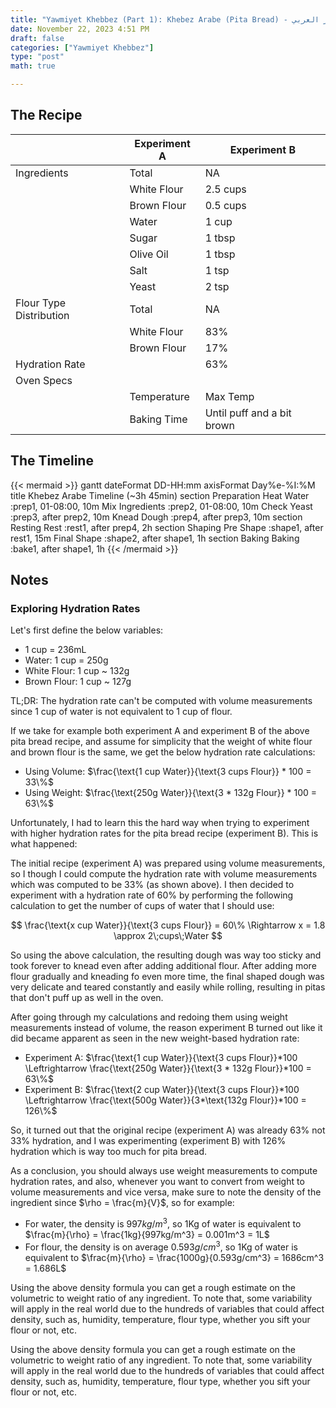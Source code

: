 ```yaml
---
title: "Yawmiyet Khebbez (Part 1): Khebez Arabe (Pita Bread) - الخبز العربي"
date: November 22, 2023 4:51 PM
draft: false
categories: ["Yawmiyet Khebbez"]
type: "post"
math: true

---
```


## The Recipe

|  | Experiment A | Experiment B |
| --- | --- | --- |
| Ingredients | Total | NA |
|  | White Flour | 2.5 cups |
|  | Brown Flour | 0.5 cups |
|  | Water | 1 cup |
|  | Sugar | 1 tbsp |
|  | Olive Oil | 1 tbsp |
|  | Salt | 1 tsp |
|  | Yeast | 2 tsp |
| Flour Type Distribution | Total | NA |
|  | White Flour | 83% |
|  | Brown Flour | 17% |
| Hydration Rate |  | 63% |
| Oven Specs |  |  |
|  | Temperature | Max Temp |
|  | Baking Time | Until puff and a bit brown |

## The Timeline
{{< mermaid >}}
gantt
	dateFormat  DD-HH:mm
	axisFormat  Day%e-%I:%M
	title Khebez Arabe Timeline (~3h 45min)
	section Preparation
		Heat Water               :prep1, 01-08:00, 10m
		Mix Ingredients      	 :prep2, 01-08:00, 10m
		Check Yeast				 :prep3, after prep2, 10m
		Knead Dough				 :prep4, after prep3, 10m
	section Resting
		Rest				 	 :rest1, after prep4, 2h
	section Shaping
		Pre Shape				 :shape1, after rest1, 15m
		Final Shape				 :shape2, after shape1, 1h
	section Baking
		Baking				 	 :bake1, after shape1, 1h
{{< /mermaid >}}

## Notes

### Exploring Hydration Rates

Let's first define the below variables:

- 1 cup = 236mL
- Water: 1 cup = 250g
- White Flour: 1 cup ~ 132g
- Brown Flour: 1 cup ~ 127g

TL;DR: The hydration rate can't be computed with volume measurements since 1 cup of water is not equivalent to 1 cup of flour.

If we take for example both experiment A and experiment B of the above pita bread recipe, and assume for simplicity that the weight of white flour and brown flour is the same, we get the below hydration rate calculations:

- Using Volume: $\frac{\text{1 cup Water}}{\text{3 cups Flour}} * 100 = 33\%$
- Using Weight: $\frac{\text{250g Water}}{\text{3 * 132g Flour}} * 100 = 63\%$

Unfortunately, I had to learn this the hard way when trying to experiment with higher hydration rates for the pita bread recipe (experiment B). This is what happened:

The initial recipe (experiment A) was prepared using volume measurements, so I though I could compute the hydration rate with volume measurements which was computed to be 33% (as shown above). I then decided to experiment with a hydration rate of 60% by performing the following calculation to get the number of cups of water that I should use: 

$$
\frac{\text{x cup Water}}{\text{3 cups Flour}} = 60\% \Rightarrow x = 1.8 \approx  2\;cups\;Water
$$

So using the above calculation, the resulting dough was way too sticky and took forever to knead even after adding additional flour. After adding more flour gradually and kneading fo even more time, the final shaped dough was very delicate and teared constantly and easily while rolling, resulting in pitas that don't puff up as well in the oven.

After going through my calculations and redoing them using weight measurements instead of volume, the reason experiment B turned out like it did became apparent as seen in the new weight-based hydration rate:

- Experiment A: $\frac{\text{1 cup Water}}{\text{3 cups Flour}}*100 \Leftrightarrow \frac{\text{250g Water}}{\text{3 * 132g Flour}}*100 = 63\%$
- Experiment B: $\frac{\text{2 cup Water}}{\text{3 cups Flour}}*100 \Leftrightarrow \frac{\text{500g Water}}{3*\text{132g Flour}}*100 = 126\%$

So, it turned out that the original recipe (experiment A) was already 63% not 33% hydration, and I was experimenting (experiment B) with 126% hydration which is way too much for pita bread.

As a conclusion, you should always use weight measurements to compute hydration rates, and also, whenever you want to convert from weight to volume measurements and vice versa, make sure to note the density of the ingredient since $\rho = \frac{m}{V}$, so for example:

- For water, the density is $997kg/m^3$, so 1Kg of water is equivalent to $\frac{m}{\rho} = \frac{1kg}{997kg/m^3} = 0.001m^3 = 1L$
- For flour, the density is on average $0.593g/cm^3$, so 1Kg of water is equivalent to $\frac{m}{\rho} = \frac{1000g}{0.593g/cm^3} = 1686cm^3 = 1.686L$

Using the above density formula you can get a rough estimate on the volumetric to weight ratio of any ingredient. To note that, some variability will apply in the real world due to the hundreds of variables that could affect density, such as, humidity, temperature, flour type, whether you sift your flour or not, etc.

Using the above density formula you can get a rough estimate on the volumetric to weight ratio of any ingredient. To note that, some variability will apply in the real world due to the hundreds of variables that could affect density, such as, humidity, temperature, flour type, whether you sift your flour or not, etc.

